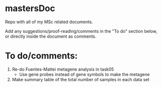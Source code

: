 # mastersDoc

Repo with all of my MSc related documents.

Add any suggestions/proof-reading/comments in the "To do" section below, or directly inside the document as comments.

# To do/comments:

1. Re-do Fuentes-Mattei metagene analysis in task05
	+ Use gene probes instead of gene symbols to make the metagene
2. Make summary table of the total number of samples in each data set
